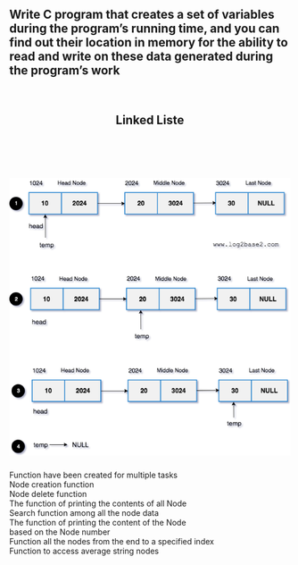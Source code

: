 ## **Write C program that creates a set of variables during the program’s running time, and you can find out their location in memory for the ability to read and write on these data generated during the program’s work**


<br><h2 align="center">Linked Liste</h3><br /><br />


<h1 align="center"><img src="https://github.com/adem-marangoz/For_Read_Me/blob/main/print-linked-list.png"></h1>


Function have been created for multiple tasks
<br>Node creation function
<br>Node delete function
<br>The function of printing the contents of all Node
<br>Search function among all the node data
<br>The function of printing the content of the Node <br>based on the Node number
<br>Function all the nodes from the end to a specified index
<br>Function to access average string nodes